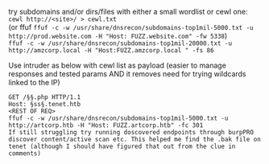 try subdomains and/or dirs/files with either a small wordlist or cewl one:  
`cewl http://<site>/ > cewl.txt`  
(or ffuf `ffuf -c -w /usr/share/dnsrecon/subdomains-top1mil-5000.txt -u http://prod.website.com -H "Host: FUZZ.website.com" -fw 5338`)  
`ffuf -c -w /usr/share/dnsrecon/subdomains-top1mil-20000.txt -u http://amzcorp.local -H "Host:FUZZ.amzcorp.local " -fs 86`

Use intruder as below with cewl list as payload (easier to manage responses and tested params AND it removes need for trying wildcards linked to the IP)  

```
GET /§§.php HTTP/1.1  
Host: §ss§.tenet.htb  
<REST OF REQ>  
ffuf -c -w /usr/share/dnsrecon/subdomains-top1mil-5000.txt -u http://artcorp.htb -H "Host: FUZZ.artcorp.htb" -fc 301
If still struggling try running doscovered endpoints through burpPRO discover content/active scan etc. This helped me find the .bak file on tenet (although I should have figured that out from the clue in comments)
```
